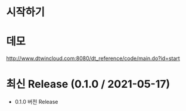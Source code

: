 # 시작하기

# 데모
http://www.dtwincloud.com:8080/dt_reference/code/main.do?id=start

# 최신 Release (0.1.0 / 2021-05-17)
* 0.1.0 버전 Release
